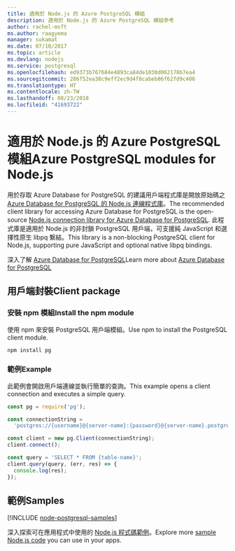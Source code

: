 ```yaml
---
title: 適用於 Node.js 的 Azure PostgreSQL 模組
description: 適用於 Node.js 的 Azure PostgreSQL 模組參考
author: rachel-msft
ms.author: raagyema
manager: sukamat
ms.date: 07/18/2017
ms.topic: article
ms.devlang: nodejs
ms.service: postgresql
ms.openlocfilehash: ed9373b767684e4893ca84de1030d062178b7ea4
ms.sourcegitcommit: 286f52ea38c9eff2ec9d4f8cabeb86f62fd9c406
ms.translationtype: HT
ms.contentlocale: zh-TW
ms.lasthandoff: 08/23/2018
ms.locfileid: "41693722"
---
```

# <a name="azure-postgresql-modules-for-nodejs"></a><span data-ttu-id="7f439-103">適用於 Node.js 的 Azure PostgreSQL 模組</span><span class="sxs-lookup"><span data-stu-id="7f439-103">Azure PostgreSQL modules for Node.js</span></span>

<span data-ttu-id="7f439-104">用於存取 Azure Database for PostgreSQL 的建議用戶端程式庫是開放原始碼之 [Azure Database for PostgreSQL 的 Node.js 連線程式庫](https://www.npmjs.com/package/pg)。</span><span class="sxs-lookup"><span data-stu-id="7f439-104">The recommended client library for accessing Azure Database for PostgreSQL is the open-source [Node.js connection library for Azure Database for PostgreSQL](https://www.npmjs.com/package/pg).</span></span> <span data-ttu-id="7f439-105">此程式庫是適用於 Node.js 的非封鎖 PostgreSQL 用戶端，可支援純 JavaScript 和選擇性原生 libpq 繫結。</span><span class="sxs-lookup"><span data-stu-id="7f439-105">This library is a non-blocking PostgreSQL client for Node.js, supporting pure JavaScript and optional native libpq bindings.</span></span>

<span data-ttu-id="7f439-106">深入了解 [Azure Database for PostgreSQL](https://docs.microsoft.com/azure/postgresql/)</span><span class="sxs-lookup"><span data-stu-id="7f439-106">Learn more about [Azure Database for PostgreSQL](https://docs.microsoft.com/azure/postgresql/)</span></span>

## <a name="client-package"></a><span data-ttu-id="7f439-107">用戶端封裝</span><span class="sxs-lookup"><span data-stu-id="7f439-107">Client package</span></span>

### <a name="install-the-npm-module"></a><span data-ttu-id="7f439-108">安裝 npm 模組</span><span class="sxs-lookup"><span data-stu-id="7f439-108">Install the npm module</span></span>

<span data-ttu-id="7f439-109">使用 npm 來安裝 PostgreSQL 用戶端模組。</span><span class="sxs-lookup"><span data-stu-id="7f439-109">Use npm to install the PostgreSQL client module.</span></span>

```bash
npm install pg
```   

### <a name="example"></a><span data-ttu-id="7f439-110">範例</span><span class="sxs-lookup"><span data-stu-id="7f439-110">Example</span></span>

<span data-ttu-id="7f439-111">此範例會開啟用戶端連線並執行簡單的查詢。</span><span class="sxs-lookup"><span data-stu-id="7f439-111">This example opens a client connection and executes a simple query.</span></span>

```javascript
const pg = require('pg');

const connectionString =
  'postgres://{username}@{server-name}:{password}@{server-name}.postgres.database.azure.com:5432/{database-name}?ssl=true';

const client = new pg.Client(connectionString);
client.connect();

const query = 'SELECT * FROM {table-name}';
client.query(query, (err, res) => {
  console.log(res);
});
```

## <a name="samples"></a><span data-ttu-id="7f439-112">範例</span><span class="sxs-lookup"><span data-stu-id="7f439-112">Samples</span></span>

[!INCLUDE [node-postgresql-samples](../docs-ref-conceptual/includes/postgresql-samples.md)]

<span data-ttu-id="7f439-113">深入探索可在應用程式中使用的 [Node.js 程式碼範例](https://azure.microsoft.com/resources/samples/?platform=nodejs)。</span><span class="sxs-lookup"><span data-stu-id="7f439-113">Explore more [sample Node.js code](https://azure.microsoft.com/resources/samples/?platform=nodejs) you can use in your apps.</span></span>
